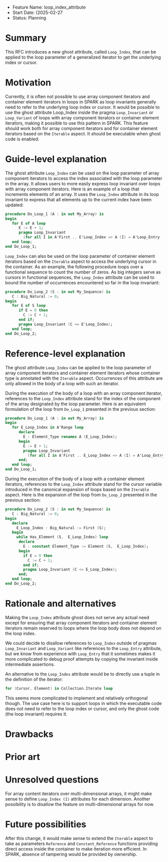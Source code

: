 - Feature Name: loop_index_attribute
- Start Date: (2025-02-27
- Status: Planning

Summary
=======

This RFC introduces a new ghost attribute, called ``Loop_Index``,
that can be applied to the loop parameter of a generalized iterator to get the
underlying index or cursor.

Motivation
==========

Currently, it is often not possible to use array component iterators and
container element iterators in loops in SPARK as loop invariants generally need
to refer to the underlying loop index or cursor.
It would be possible to use the ghost attribute Loop_Index inside the pragma
``Loop_Invariant`` or ``Loop_Variant`` of loops with array component iterators
or container element iterators, making it possible to use this pattern in SPARK.
This feature should work both for array component iterators and for container
element iterators based on the ``Iterable`` aspect.
It should be executable when ghost code is enabled.

Guide-level explanation
=======================

The ghost attribute ``Loop_Index`` can be used on the loop parameter of array
component iterators to access the index associated with the loop parameter in
the array. It allows users to more easily express loop invariant over loops with
array component iterators. Here is an example of a loop that increments elements
of an array. It uses the ``Loop_Index`` attribute in its loop invariant to
express that all elements up to the current index have been updated:

```ada
procedure Do_Loop_1 (A : in out My_Array) is
begin
   for E of A loop
      E := E + 1;
      pragma Loop_Invariant
        (for all I in A'First .. E'Loop_Index => A (I) = A'Loop_Entry (I) + 1);
   end loop;
end Do_Loop_1;
```

``Loop_Index`` can also be used on the loop parameter of container element
iterators based on the ``Iterable`` aspect to access the underlying cursor in
the container. As an example, the following procedure loops over a functional
sequence to count the number of zeros. As big integers serve as cursors in
functional sequences, the ``Loop_Index`` attribute can be used to bound the
number of occurrences encountered so far in the loop invariant:

```ada
procedure Do_Loop_2 (S : in out My_Sequence) is
   C : Big_Natural := 0;
begin
   for E of S loop
      if E = 0 then
        C := C + 1;
      end if;
      pragma Loop_Invariant (C <= E'Loop_Index);
   end loop;
end Do_Loop_2;
```

Reference-level explanation
===========================

The ghost attribute ``Loop_Index`` can be applied to the loop parameter of array
component iterators and container element iterators whose container type is
annotated with the ``Iterable`` aspect. Occurrences of this
attribute are only allowed in the body of a loop with such an iterator.

During the execution of the body of a loop with an array component iterator,
references to the ``Loop_Index`` attribute stand for the index of the component
of the array designated by the loop parameter. Here is an equivalent formulation
of the loop from ``Do_Loop_1`` presented in the previous section:


```ada
procedure Do_Loop_1 (A : in out My_Array) is
begin
   for E_Loop_Index in A'Range loop
      declare
        E : Element_Type renames A (E_Loop_Index);
      begin
        E := E + 1;
        pragma Loop_Invariant
          (for all I in A'First .. E_Loop_Index => A (I) = A'Loop_Entry (I) + 1);
      end;
   end loop;
end Do_Loop_1;
```

During the execution of the body of a loop with a container element iterators,
references to the ``Loop_Index`` attribute stand for the cursor variable
introduced in the canonical expansion of loops based on the ``Iterable`` aspect.
Here is the expansion of the loop from ``Do_Loop_2`` presented in the previous
section:

```ada
procedure Do_Loop_2 (S : in out My_Sequence) is
   C : Big_Natural := 0;
begin
   declare
     E_Loop_Index : Big_Natural := First (S);
   begin
     while Has_Element (S,  E_Loop_Index) loop
      declare
        E : constant Element_Type := Element (S,  E_Loop_Index);
      begin
        if E = 0 then
          C := C + 1;
        end if;
        pragma Loop_Invariant (C <= E_Loop_Index);
      end;
   end loop;
end Do_Loop_2;
```

Rationale and alternatives
==========================

Making the ``Loop_Index`` attribute ghost does not serve any actual need except
for ensuring that array component iterators and container element iterators
remain reserved to loops where the loop body does not depend on the loop index.

We could decide to disallow references to ``Loop_Index`` outside of pragmas
``Loop_Invariant`` and ``Loop_Variant`` like references to the ``Loop_Entry``
attribute, but we know from experience with ``Loop_Entry`` that it sometimes
makes it more complicated to debug proof attempts by copying the invariant
inside intermediate assertions.

An alternative to the ``Loop_Index`` attribute would be to directly use a tuple
in the definition of the iterator:

```ada
for (Cursor, Element) in Collection.Iterate loop
```

This seems more complicated to implement and relatively orthogonal though. The
use case here is to support loops in which the executable code does not need to
refer to the loop index or cursor, and only the ghost code (the loop invariant)
requires it.

Drawbacks
=========


Prior art
=========


Unresolved questions
====================

For array content iterators over multi-dimensional arrays, it might make sense
to define ``Loop_Index (I)`` attributes for each dimension. Another possibility
is to disallow the feature on multi-dimensional arrays for now.

Future possibilities
====================

After this change, it would make sense to extend the ``Iterable`` aspect to take
as parameters ``Reference`` and ``Constant_Reference`` functions providing
direct access inside the container to make iteration more efficient. In SPARK,
absence of tampering would be provided by ownership.